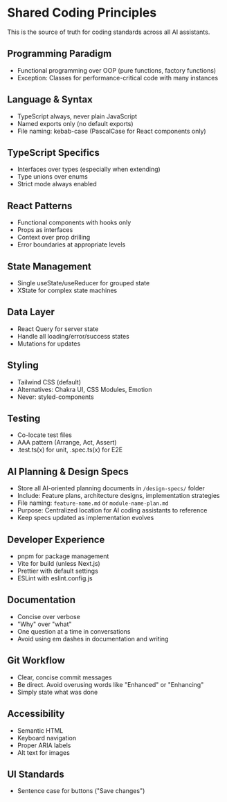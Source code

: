 # Shared Coding Principles

This is the source of truth for coding standards across all AI assistants.

## Programming Paradigm
- Functional programming over OOP (pure functions, factory functions)
- Exception: Classes for performance-critical code with many instances

## Language & Syntax
- TypeScript always, never plain JavaScript
- Named exports only (no default exports)
- File naming: kebab-case (PascalCase for React components only)

## TypeScript Specifics
- Interfaces over types (especially when extending)
- Type unions over enums
- Strict mode always enabled

## React Patterns
- Functional components with hooks only
- Props as interfaces
- Context over prop drilling
- Error boundaries at appropriate levels

## State Management
- Single useState/useReducer for grouped state
- XState for complex state machines

## Data Layer
- React Query for server state
- Handle all loading/error/success states
- Mutations for updates

## Styling
- Tailwind CSS (default)
- Alternatives: Chakra UI, CSS Modules, Emotion
- Never: styled-components

## Testing
- Co-locate test files
- AAA pattern (Arrange, Act, Assert)
- .test.ts(x) for unit, .spec.ts(x) for E2E

## AI Planning & Design Specs
- Store all AI-oriented planning documents in `/design-specs/` folder
- Include: Feature plans, architecture designs, implementation strategies
- File naming: `feature-name.md` or `module-name-plan.md`
- Purpose: Centralized location for AI coding assistants to reference
- Keep specs updated as implementation evolves

## Developer Experience
- pnpm for package management
- Vite for build (unless Next.js)
- Prettier with default settings
- ESLint with eslint.config.js

## Documentation
- Concise over verbose
- "Why" over "what"
- One question at a time in conversations
- Avoid using em dashes in documentation and writing

## Git Workflow
- Clear, concise commit messages
- Be direct. Avoid overusing words like "Enhanced" or "Enhancing"
- Simply state what was done

## Accessibility
- Semantic HTML
- Keyboard navigation
- Proper ARIA labels
- Alt text for images

## UI Standards
- Sentence case for buttons ("Save changes")